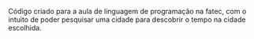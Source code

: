 Código criado para a aula de linguagem de programação na fatec, com o intuito de poder pesquisar uma cidade para descobrir o tempo na cidade escolhida.
